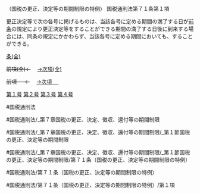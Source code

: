 （国税の更正、決定等の期間制限の特例）
国税通則法第７１条第１項

更正決定等で次の各号に掲げるものは、当該各号に定める期間の満了する日が[前条](国税通則法＿＿＿＿＿第７０条第１項)の規定により更正決定等をすることができる期間の満了する日後に到来する場合には、同条の規定にかかわらず、当該各号に定める期間においても、することができる。

[条(全)](国税通則法＿＿＿＿＿第７１条_.md)

~~前項(全)←~~　  [→次項(全)](国税通則法＿＿＿＿＿第７１条第２項_.md)

~~前項 　 ←~~　  [→次項 　 ](国税通則法＿＿＿＿＿第７１条第２項.md)

[第１号](国税通則法＿＿＿＿＿第７１条第１項第１号.md)  [第２号](国税通則法＿＿＿＿＿第７１条第１項第２号.md)  [第３号](国税通則法＿＿＿＿＿第７１条第１項第３号.md)  [第４号](国税通則法＿＿＿＿＿第７１条第１項第４号.md)  

#国税通則法

#国税通則法/_第７章国税の更正、決定、徴収、還付等の期間制限

#国税通則法/_第７章国税の更正、決定、徴収、還付等の期間制限/_第１節国税の更正、決定等の期間制限

#国税通則法/_第７章国税の更正、決定、徴収、還付等の期間制限/_第１節国税の更正、決定等の期間制限/第７１条（国税の更正、決定等の期間制限の特例）

#国税通則法/第７１条（国税の更正、決定等の期間制限の特例）

#国税通則法/第７１条（国税の更正、決定等の期間制限の特例）/第１項

